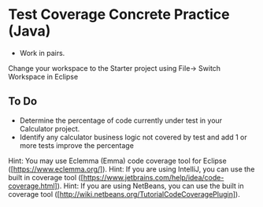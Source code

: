 # Test Coverage Concrete Practice (Java)

* Work in pairs.

Change your workspace to the Starter project using File-> Switch Workspace in Eclipse

## To Do

* Determine the percentage of code currently under test in your Calculator project.
* Identify any calculator business logic not covered by test and add 1 or more tests improve the percentage

Hint: You may use Eclemma (Emma) code coverage tool for Eclipse ([https://www.eclemma.org/]).
Hint: If you are using IntelliJ, you can use the built in coverage tool ([https://www.jetbrains.com/help/idea/code-coverage.html]).
Hint: If you are using NetBeans, you can use the built in coverage tool ([http://wiki.netbeans.org/TutorialCodeCoveragePlugin]).
